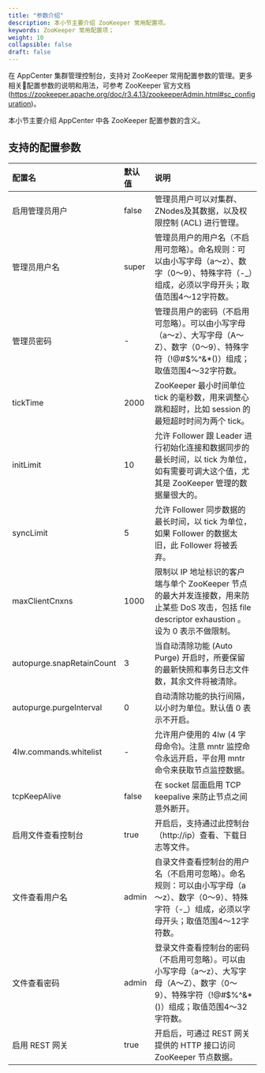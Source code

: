 ```yaml
---
title: "参数介绍"
description: 本小节主要介绍 ZooKeeper 常用配置项。 
keywords: ZooKeeper 常用配置项；
weight: 10
collapsible: false
draft: false
---
```




在 AppCenter 集群管理控制台，支持对 ZooKeeper 常用配置参数的管理。更多相关配置参数的说明和用法，可参考 ZooKeeper 官方文档(https://zookeeper.apache.org/doc/r3.4.13/zookeeperAdmin.html#sc_configuration)。

本小节主要介绍 AppCenter 中各 ZooKeeper 配置参数的含义。

## 支持的配置参数

|配置名|默认值|说明|
|:--- |:--- |:--- |
| 启用管理员用户 | false | 管理员用户可以对集群、ZNodes及其数据，以及权限控制 (ACL) 进行管理。 |
| 管理员用户名 | super | 管理员用户的用户名（不启用可忽略）。命名规则：可以由小写字母（a～z）、数字（0～9）、特殊字符（-_）组成，必须以字母开头；取值范围4～12字符数。 |
| 管理员密码 | - | 管理员用户的密码（不启用可忽略）。可以由小写字母（a～z）、大写字母（A～Z）、数字（0～9）、特殊字符（!@#$%^&*()）组成；取值范围4～32字符数。 |
| tickTime | 2000 | ZooKeeper 最小时间单位 tick 的毫秒数，用来调整心跳和超时，比如 session 的最短超时时间为两个 tick。 |
| initLimit | 10 | 允许 Follower 跟 Leader 进行初始化连接和数据同步的最长时间，以 tick 为单位，如有需要可调大这个值，尤其是 ZooKeeper 管理的数据量很大的。 |
| syncLimit | 5 | 允许 Follower 同步数据的最长时间，以 tick 为单位，如果 Follower 的数据太旧，此 Follower 将被丢弃。 |
| maxClientCnxns | 1000 | 限制以 IP 地址标识的客户端与单个 ZooKeeper 节点的最大并发连接数，用来防止某些 DoS 攻击，包括 file descriptor exhaustion 。设为 0 表示不做限制。 |
| autopurge.snapRetainCount | 3 | 当自动清除功能 (Auto Purge) 开启时，所要保留的最新快照和事务日志文件数，其余文件将被清除。 |
| autopurge.purgeInterval | 0 | 自动清除功能的执行间隔，以小时为单位。默认值 0 表示不开启。 |
| 4lw.commands.whitelist | - | 允许用户使用的 4lw (4 字母命令)。注意 mntr 监控命令永远开启，平台用 mntr 命令来获取节点监控数据。 |
| tcpKeepAlive | false | 在 socket 层面启用 TCP keepalive 来防止节点之间意外断开。 |
| 启用文件查看控制台 | true | 开启后，支持通过此控制台（http://ip）查看、下载日志等文件。 |
| 文件查看用户名 | admin | 自录文件查看控制台的用户名（不启用可忽略）。命名规则：可以由小写字母（a～z）、数字（0～9）、特殊字符（-_）组成，必须以字母开头；取值范围4～12字符数。 |
| 文件查看密码 | admin| 登录文件查看控制台的密码（不启用可忽略）。可以由小写字母（a～z）、大写字母（A～Z）、数字（0～9）、特殊字符（!@#$%^&*()）组成；取值范围4～32字符数。 |
| 启用 REST 网关 | true| 开启后，可通过 REST 网关提供的 HTTP 接口访问 ZooKeeper 节点数据。 |
